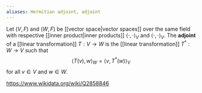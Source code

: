 ```yaml
---
aliases: Hermitian adjoint, adjoint
---
```


Let $(V,F)$ and $(W,F)$ be [[vector space|vector spaces]] over the same field with respective [[inner product|inner products]] $\langle\cdot,\cdot\rangle_V$ and $\langle\cdot,\cdot\rangle_V$. The **adjoint** of a [[linear transformation]] $T:V\to W$ is the [[linear transformation]] $T^*: W \to V$ such that $$\langle T(v), w\rangle_W = \langle v, T^*(w)\rangle_V$$ for all $v \in V$ and $w \in W$.

https://www.wikidata.org/wiki/Q2858846